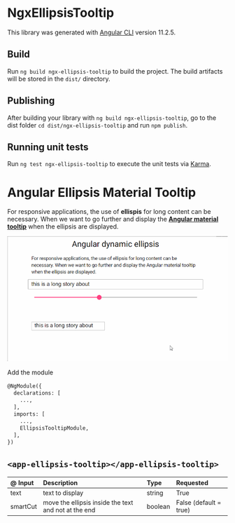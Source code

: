 # NgxEllipsisTooltip

This library was generated with [Angular CLI](https://github.com/angular/angular-cli) version 11.2.5.

## Build

Run `ng build ngx-ellipsis-tooltip` to build the project. The build artifacts will be stored in the `dist/` directory.

## Publishing

After building your library with `ng build ngx-ellipsis-tooltip`, go to the dist folder `cd dist/ngx-ellipsis-tooltip`
and run `npm publish`.

## Running unit tests

Run `ng test ngx-ellipsis-tooltip` to execute the unit tests via [Karma](https://karma-runner.github.io).

# Angular Ellipsis Material Tooltip

For responsive applications, the use of **ellispis** for long content can be necessary. When we want to go further and
display
the **[Angular material tooltip](https://material.angular.io/components/tooltip/overview "Angular material tooltip")**
when the ellipsis are displayed.

![demo tooltip](https://github.com/wandri/angular-ellipsis-tooltip/blob/master/assets/demo_ellipsis.gif)

Add the module

```
@NgModule({
  declarations: [
    ...,
  ],
  imports: [
    ...,
    EllipsisTooltipModule,
  ],
})
```

## `<app-ellipsis-tooltip></app-ellipsis-tooltip>`

| @ Input  | Description                                          | Type    | Requested              |
|:---------|:-----------------------------------------------------|:--------|:-----------------------|
| text     | text to display                                      | string  | True                   |
| smartCut | move the ellipsis inside the text and not at the end | boolean | False (default = true) |
